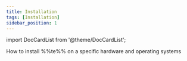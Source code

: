 ```yaml
---
title: Installation
tags: [Installation]
sidebar_position: 1
---
```


import DocCardList from '@theme/DocCardList';

How to install %%te%% on a specific hardware and operating systems

<DocCardList />

